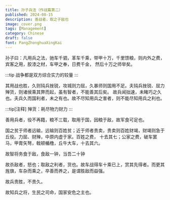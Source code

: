 ```yaml
---
title: 孙子兵法（作战篇第二）
published: 2024-08-15
description: 善战者，取之于敌也
image: cover.png
tags: [Management]
category: Chinese
draft: false
font: PangZhonghuaXingKai
---
```


孙子曰：凡用兵之法，驰车千驷，革车千乘，带甲十万，千里馈粮，则内外之费，宾客之用，胶漆之材，车甲之奉，日费千金，
然后十万之师举矣。

:::tip
战争都是双方综合实力的较量
:::

其用战也胜，久则钝兵挫锐，攻城则力屈，久暴师则国用不足。夫钝兵挫锐、屈力殚货，则诸侯乘其弊而起，虽有智者，不能善其后矣。
故兵闻拙速，未睹巧之久也。夫兵久而国利者，未之有也。故不尽知用兵之害者，则不能尽知用兵之利也。

:::tip[注释]
殚货：耗尽物力财力
:::

善用兵者，役不再籍，粮不三载，取用于国，因粮于敌，故军食可足也。

国之贫于师者远输，远输则百姓贫；近于师者贵卖，贵卖则百姓财竭，财竭则急于丘役。力屈、财殚，中原内虚于家。百姓之费，
十去其七；公家之费，破车罢马，甲胄矢弩，戟顿楯橹，丘牛大车，十去其六。

故智将务食于敌，食敌一钟，当吾二十钟

故杀敌者，怒也；取敌之利者，货也。故车战得车十乘已上，赏其先得者。而更其旌旗，车杂而乘之，卒善而养之，是谓胜敌而益强。

故兵贵胜，不贵久。

故知兵之将，生民之司命，国家安危之主也。
